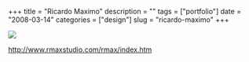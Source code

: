 +++
title = "Ricardo Maximo"
description = ""
tags = ["portfolio"]
date = "2008-03-14"
categories = ["design"]
slug = "ricardo-maximo"
+++


 

  <div id="screens-thumbs" class="clearfix">
    <div class="txt-center" id="design-submission"><a href="http://www.rmaxstudio.com/rmax/index.htm"><img id='bluga-thumbnail-820' class='bluga-thumbnail large' src='//konigi.com/media/bluga/
wt47f279029d35c_0.jpg'/></a></div>  
  </div>   
<p><a href="http://www.rmaxstudio.com/rmax/index.htm">http://www.rmaxstudio.com/rmax/index.htm</a></p>




